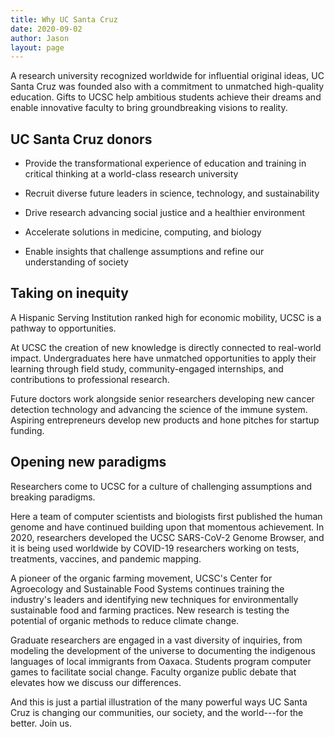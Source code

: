 ```yaml
---
title: Why UC Santa Cruz
date: 2020-09-02
author: Jason
layout: page
---
```

A research university recognized worldwide for influential original ideas, UC Santa Cruz was founded also with a commitment to unmatched high-quality education. Gifts to UCSC help ambitious students achieve their dreams and enable innovative faculty to bring groundbreaking visions to reality.

## UC Santa Cruz donors

- Provide the transformational experience of education and training in critical thinking at a world-class research university

- Recruit diverse future leaders in science, technology, and sustainability

- Drive research advancing social justice and a healthier environment

- Accelerate solutions in medicine, computing, and biology

- Enable insights that challenge assumptions and refine our understanding of society

## Taking on inequity

A Hispanic Serving Institution ranked high for economic mobility, UCSC is a pathway to opportunities.

At UCSC the creation of new knowledge is directly connected to real-world impact. Undergraduates here have unmatched opportunities to apply their learning through field study, community-engaged internships, and contributions to professional research.

Future doctors work alongside senior researchers developing new cancer detection technology and advancing the science of the immune system. Aspiring entrepreneurs develop new products and hone pitches for startup funding.

## Opening new paradigms

Researchers come to UCSC for a culture of challenging assumptions and breaking paradigms.

Here a team of computer scientists and biologists first published the human genome and have continued building upon that momentous achievement. In 2020, researchers developed the UCSC SARS-CoV-2 Genome Browser, and it is being used worldwide by COVID-19 researchers working on tests, treatments, vaccines, and pandemic mapping.

A pioneer of the organic farming movement, UCSC's Center for Agroecology and Sustainable Food Systems continues training the industry's leaders and identifying new techniques for environmentally sustainable food and farming practices. New research is testing the potential of organic methods to reduce climate change.

Graduate researchers are engaged in a vast diversity of inquiries, from modeling the development of the universe to documenting the indigenous languages of local immigrants from Oaxaca. Students program computer games to facilitate social change. Faculty organize public debate that elevates how we discuss our differences.

And this is just a partial illustration of the many powerful ways UC Santa Cruz is changing our communities, our society, and the world---for the better. Join us.
